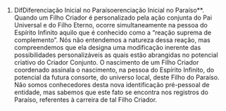 ﻿1. DifDiferenciação Inicial no Paraísoerenciação Inicial no Paraíso**. Quando um Filho Criador é personalizado pela ação conjunta do Pai Universal e do Filho Eterno, ocorre simultaneamente  na pessoa do Espírito Infinito aquilo que é conhecido como a “reação suprema de complemento”. Nós não entendemos a natureza dessa reação, mas compreendemos que ela designa uma modificação inerente das possibilidades personalizáveis as quais estão abrangidas no potencial criativo do Criador Conjunto. O nascimento de um Filho Criador coordenado assinala o nascimento, na pessoa do Espírito Infinito, do potencial da futura consorte, do universo local, deste Filho do Paraíso. Não somos conhecedores desta nova identificação pré-pessoal de entidade, mas sabemos que este fato se encontra nos registros do Paraíso, referentes à carreira de tal Filho Criador.